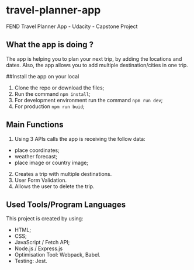 # travel-planner-app
FEND Travel Planner App - Udacity - Capstone Project

## What the app is doing ?
The app is helping you to plan your next trip, by adding the locations and dates.
Also, the app allows you to add multiple destination/cities in one trip.<br>

##Install the app on your local
1. Clone the repo or download the files;
2. Run the command `npm install`;
3. For development environment run the command `npm run dev`;
4. For production `npm run buid`;

## Main Functions
1. Using 3 APIs calls the app is receiving the follow data: 
- place coordinates; 
- weather forecast; 
- place image or country image;
2. Creates a trip with multiple destinations.
3. User Form Validation.
4. Allows the user to delete the trip.

## Used Tools/Program Languages
This project is created by using:
- HTML;
- CSS;
- JavaScript / Fetch API;
- Node.js / Express.js
- Optimisation Tool: Webpack, Babel.
- Testing: Jest.
